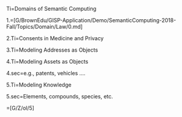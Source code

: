 Ti=Domains of Semantic Computing

1.=[G/BrownEdu/GISP-Application/Demo/SemanticComputing-2018-Fall/Topics/Domain/Law/0.md]

2.Ti=Consents in Medicine and Privacy

3.Ti=Modeling Addresses as Objects

4.Ti=Modeling Assets as Objects

4.sec=e.g., patents, vehicles ....

5.Ti=Modeling Knowledge

5.sec=Elements, compounds, species, etc.

=[G/Z/ol/5]
